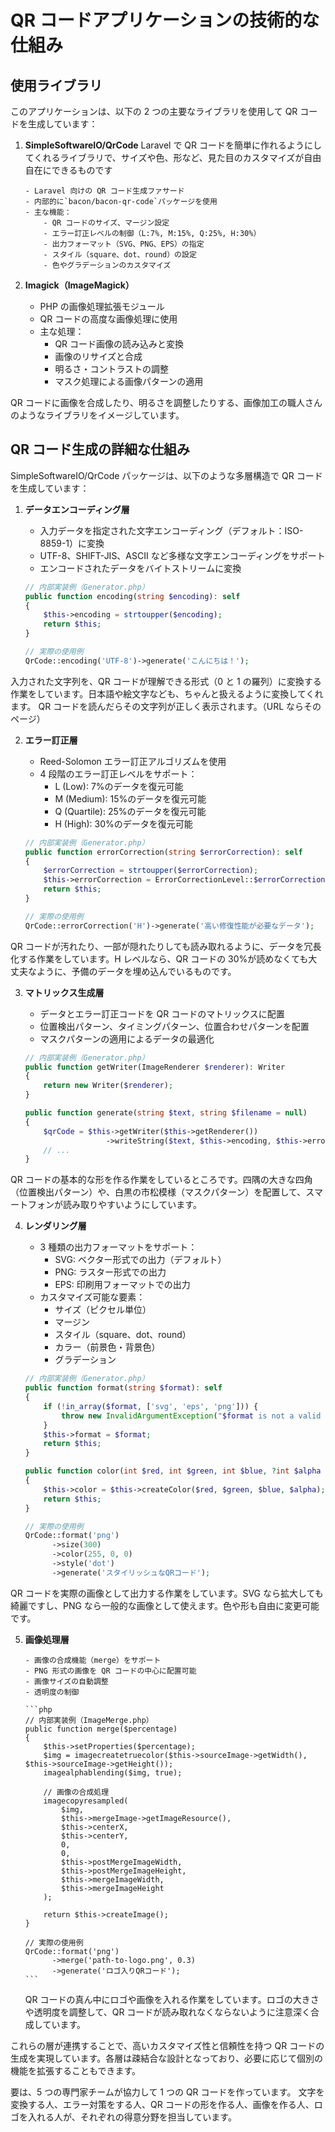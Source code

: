 # QR コードアプリケーションの技術的な仕組み

## 使用ライブラリ

このアプリケーションは、以下の 2 つの主要なライブラリを使用して QR コードを生成しています：

1.  **SimpleSoftwareIO/QrCode**
    Laravel で QR コードを簡単に作れるようにしてくれるライブラリで、サイズや色、形など、見た目のカスタマイズが自由自在にできるものです

        - Laravel 向けの QR コード生成ファサード
        - 内部的に`bacon/bacon-qr-code`パッケージを使用
        - 主な機能：
            - QR コードのサイズ、マージン設定
            - エラー訂正レベルの制御（L:7%, M:15%, Q:25%, H:30%）
            - 出力フォーマット（SVG、PNG、EPS）の指定
            - スタイル（square、dot、round）の設定
            - 色やグラデーションのカスタマイズ

2.  **Imagick（ImageMagick）**
    -   PHP の画像処理拡張モジュール
    -   QR コードの高度な画像処理に使用
    -   主な処理：
        -   QR コード画像の読み込みと変換
        -   画像のリサイズと合成
        -   明るさ・コントラストの調整
        -   マスク処理による画像パターンの適用

QR コードに画像を合成したり、明るさを調整したりする、画像加工の職人さんのようなライブラリをイメージしています。

## QR コード生成の詳細な仕組み

SimpleSoftwareIO/QrCode パッケージは、以下のような多層構造で QR コードを生成しています：

1. **データエンコーディング層**

    - 入力データを指定された文字エンコーディング（デフォルト：ISO-8859-1）に変換
    - UTF-8、SHIFT-JIS、ASCII など多様な文字エンコーディングをサポート
    - エンコードされたデータをバイトストリームに変換

    ```php
    // 内部実装例（Generator.php）
    public function encoding(string $encoding): self
    {
        $this->encoding = strtoupper($encoding);
        return $this;
    }

    // 実際の使用例
    QrCode::encoding('UTF-8')->generate('こんにちは！');
    ```

入力された文字列を、QR コードが理解できる形式（0 と 1 の羅列）に変換する作業をしています。日本語や絵文字なども、ちゃんと扱えるように変換してくれます。
QR コードを読んだらその文字列が正しく表示されます。（URL ならそのページ）

2. **エラー訂正層**

    - Reed-Solomon エラー訂正アルゴリズムを使用
    - 4 段階のエラー訂正レベルをサポート：
        - L (Low): 7%のデータを復元可能
        - M (Medium): 15%のデータを復元可能
        - Q (Quartile): 25%のデータを復元可能
        - H (High): 30%のデータを復元可能

    ```php
    // 内部実装例（Generator.php）
    public function errorCorrection(string $errorCorrection): self
    {
        $errorCorrection = strtoupper($errorCorrection);
        $this->errorCorrection = ErrorCorrectionLevel::$errorCorrection();
        return $this;
    }

    // 実際の使用例
    QrCode::errorCorrection('H')->generate('高い修復性能が必要なデータ');
    ```

QR コードが汚れたり、一部が隠れたりしても読み取れるように、データを冗長化する作業をしています。H レベルなら、QR コードの 30%が読めなくても大丈夫なように、予備のデータを埋め込んでいるものです。

3. **マトリックス生成層**

    - データとエラー訂正コードを QR コードのマトリックスに配置
    - 位置検出パターン、タイミングパターン、位置合わせパターンを配置
    - マスクパターンの適用によるデータの最適化

    ```php
    // 内部実装例（Generator.php）
    public function getWriter(ImageRenderer $renderer): Writer
    {
        return new Writer($renderer);
    }

    public function generate(string $text, string $filename = null)
    {
        $qrCode = $this->getWriter($this->getRenderer())
                      ->writeString($text, $this->encoding, $this->errorCorrection);
        // ...
    }
    ```

QR コードの基本的な形を作る作業をしているところです。四隅の大きな四角（位置検出パターン）や、白黒の市松模様（マスクパターン）を配置して、スマートフォンが読み取りやすいようにしています。

4. **レンダリング層**

    - 3 種類の出力フォーマットをサポート：
        - SVG: ベクター形式での出力（デフォルト）
        - PNG: ラスター形式での出力
        - EPS: 印刷用フォーマットでの出力
    - カスタマイズ可能な要素：
        - サイズ（ピクセル単位）
        - マージン
        - スタイル（square、dot、round）
        - カラー（前景色・背景色）
        - グラデーション

    ```php
    // 内部実装例（Generator.php）
    public function format(string $format): self
    {
        if (!in_array($format, ['svg', 'eps', 'png'])) {
            throw new InvalidArgumentException("$format is not a valid format.");
        }
        $this->format = $format;
        return $this;
    }

    public function color(int $red, int $green, int $blue, ?int $alpha = null): self
    {
        $this->color = $this->createColor($red, $green, $blue, $alpha);
        return $this;
    }

    // 実際の使用例
    QrCode::format('png')
          ->size(300)
          ->color(255, 0, 0)
          ->style('dot')
          ->generate('スタイリッシュなQRコード');
    ```

QR コードを実際の画像として出力する作業をしています。SVG なら拡大しても綺麗ですし、PNG なら一般的な画像として使えます。色や形も自由に変更可能です。

5.  **画像処理層**

        - 画像の合成機能（merge）をサポート
        - PNG 形式の画像を QR コードの中心に配置可能
        - 画像サイズの自動調整
        - 透明度の制御

        ```php
        // 内部実装例（ImageMerge.php）
        public function merge($percentage)
        {
            $this->setProperties($percentage);
            $img = imagecreatetruecolor($this->sourceImage->getWidth(), $this->sourceImage->getHeight());
            imagealphablending($img, true);

            // 画像の合成処理
            imagecopyresampled(
                $img,
                $this->mergeImage->getImageResource(),
                $this->centerX,
                $this->centerY,
                0,
                0,
                $this->postMergeImageWidth,
                $this->postMergeImageHeight,
                $this->mergeImageWidth,
                $this->mergeImageHeight
            );

            return $this->createImage();
        }

        // 実際の使用例
        QrCode::format('png')
              ->merge('path-to-logo.png', 0.3)
              ->generate('ロゴ入りQRコード');
        ```

    QR コードの真ん中にロゴや画像を入れる作業をしています。ロゴの大きさや透明度を調整して、QR コードが読み取れなくならないように注意深く合成しています。

これらの層が連携することで、高いカスタマイズ性と信頼性を持つ QR コードの生成を実現しています。各層は疎結合な設計となっており、必要に応じて個別の機能を拡張することもできます。

要は、5 つの専門家チームが協力して 1 つの QR コードを作っています。
文字を変換する人、エラー対策をする人、QR コードの形を作る人、画像を作る人、ロゴを入れる人が、それぞれの得意分野を担当しています。
